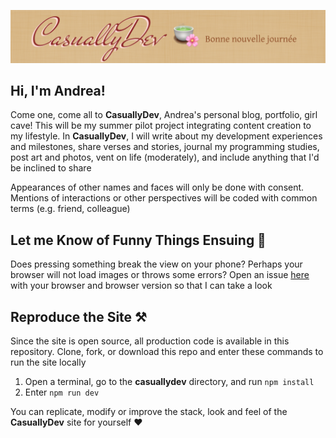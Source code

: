 ![casuallydev banner](./public/casuallydev_banner.png)

## Hi, I'm Andrea!
Come one, come all to **CasuallyDev**, Andrea's personal blog, portfolio, girl cave! This will be my summer pilot project integrating content creation to my lifestyle. In **CasuallyDev**, I will write about my development experiences and milestones, share verses and stories, journal my programming studies, post art and photos, vent on life (moderately), and include anything that I'd be inclined to share 

Appearances of other names and faces will only be done with consent. Mentions of interactions or other perspectives will be coded with common terms (e.g. friend, colleague)

## Let me Know of Funny Things Ensuing 👀
Does pressing something break the view on your phone? Perhaps your browser will not load images or throws some errors? Open an issue [here](https://github.com/andreaabellera/casuallydev/issues) with your browser and browser version so that I can take a look

##  Reproduce the Site ⚒️
Since the site is open source, all production code is available in this repository. Clone, fork, or download this repo and enter these commands to run the site locally
1. Open a terminal, go to the **casuallydev** directory, and run `npm install` 
2. Enter `npm run dev`

You can replicate, modify or improve the stack, look and feel of the **CasuallyDev** site for yourself ❤
